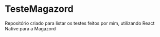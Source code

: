 # TesteMagazord
Repositório criado para listar os testes feitos por mim, utilizando React Native para a Magazord
